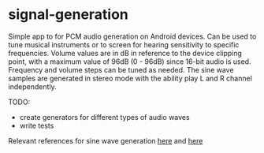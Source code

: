 # signal-generation


Simple app to for PCM audio generation on Android devices. 
Can be used to tune musical instruments or to screen for hearing sensitivity to specific frequencies. 
Volume values are in dB in reference to the device clipping point, with a maximum value of 96dB (0 - 96dB) 
since 16-bit audio is used. Frequency and volume steps can be tuned as needed.
The sine wave samples are generated in stereo mode with the ability play L and R channel independently.

TODO:

- create generators for different types of audio waves
- write tests

Relevant references for sine wave generation [here](https://stackoverflow.com/questions/2413426/playing-an-arbitrary-tone-with-android) and [here](https://stackoverflow.com/questions/20461243/how-to-play-two-sine-wave-on-left-and-right-channel-separately-with-16-bit-forma)
